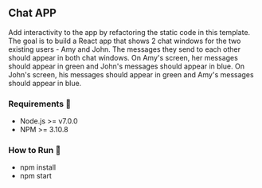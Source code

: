 ## Chat APP

Add interactivity to the app by refactoring the static code in this
template. The goal is to build a React app that shows 2 chat windows for the
two existing users - Amy and John. The messages they send to each other should
appear in both chat windows. On Amy's screen, her messages should appear in green and
John's messages should appear in blue. On John's screen, his messages should appear in
green and Amy's messages should appear in blue.

### Requirements :wrench:
- Node.js >= v7.0.0
- NPM >= 3.10.8

### How to Run :runner:
- npm install
- npm start
